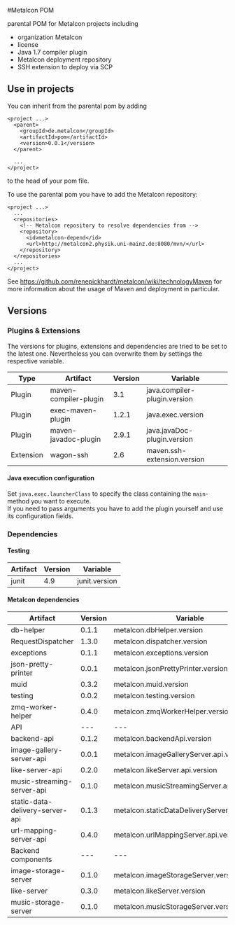 #Metalcon POM

parental POM for Metalcon projects including

* organization Metalcon
* license
* Java 1.7 compiler plugin
* Metalcon deployment repository
* SSH extension to deploy via SCP

## Use in projects

You can inherit from the parental pom by adding

    <project ...>
      <parent>
        <groupId>de.metalcon</groupId>
        <artifactId>pom</artifactId>
        <version>0.0.1</version>
      </parent>
      
      ...
    </project>

to the head of your pom file.

To use the parental pom you have to add the Metalcon repository:

    <project ...>
      ...
      <repositories>
        <!-- Metalcon repository to resolve dependencies from -->
        <repository>
          <id>metalcon-depend</id>
          <url>http://metalcon2.physik.uni-mainz.de:8080/mvn/</url>
        </repository>
      </repositories>
      ...
    </project>

See https://github.com/renepickhardt/metalcon/wiki/technologyMaven for more information about the usage of Maven and deployment in particular.

## Versions

### Plugins & Extensions

The versions for plugins, extensions and dependencies are tried to be set to the latest one. Nevertheless you can overwrite them by settings the respective variable.

| Type      | Artifact              | Version | Variable |
| --------- | --------------------- | ------- | -------- |
| Plugin    | maven-compiler-plugin | 3.1     | java.compiler-plugin.version |
| Plugin    | exec-maven-plugin     | 1.2.1   | java.exec.version |
| Plugin    | maven-javadoc-plugin  | 2.9.1   | java.javaDoc-plugin.version |
| Extension | wagon-ssh             | 2.6     | maven.ssh-extension.version |

#### Java execution configuration

Set `java.exec.launcherClass` to specify the class containing the `main`-method you want to execute.  
If you need to pass arguments you have to add the plugin yourself and use its configuration fields.

### Dependencies

#### Testing

| Artifact | Version | Variable |
| -------- | ------- | -------- |
| junit    | 4.9     | junit.version |

#### Metalcon dependencies

| Artifact | Version | Variable |
| -------- | ------- | -------- |
| db-helper | 0.1.1  | metalcon.dbHelper.version |
| RequestDispatcher | 1.3.0 | metalcon.dispatcher.version |
| exceptions | 0.1.1 | metalcon.exceptions.version |
| json-pretty-printer | 0.0.1 | metalcon.jsonPrettyPrinter.version |
| muid     | 0.3.2   | metalcon.muid.version |
| testing | 0.0.2 | metalcon.testing.version |
| zmq-worker-helper | 0.4.0 | metalcon.zmqWorkerHelper.version |
| API |---|---|
| backend-api | 0.1.2 | metalcon.backendApi.version |
| image-gallery-server-api | 0.0.1 | metalcon.imageGalleryServer.api.version |
| like-server-api | 0.2.0 | metalcon.likeServer.api.version |
| music-streaming-server-api | 0.1.0 | metalcon.musicStreamingServer.api.version |
| static-data-delivery-server-api | 0.1.3 | metalcon.staticDataDeliveryServer.api.version |
| url-mapping-server-api | 0.4.0 | metalcon.urlMappingServer.api.version |
| Backend components |---|---|
| image-storage-server | 0.1.0 | metalcon.imageStorageServer.version |
| like-server | 0.3.0 | metalcon.likeServer.version |
| music-storage-server | 0.1.0 | metalcon.musicStorageServer.version |
